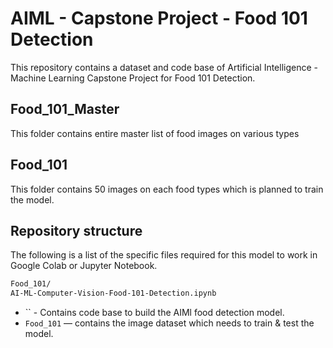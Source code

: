 # AIML - Capstone Project - Food 101 Detection

This repository contains a dataset and code base of Artificial Intelligence - Machine Learning Capstone Project for Food 101 Detection.

## Food_101_Master

This folder contains entire master list of food images on various types


## Food_101

This folder contains 50 images on each food types which is planned to train the model. 

## Repository structure

The following is a list of the specific files required for this model to work in Google Colab or Jupyter Notebook.

```bash
Food_101/
AI-ML-Computer-Vision-Food-101-Detection.ipynb
```

- `` - Contains code base to build the AIMl food detection model.
-  `Food_101` — contains the image dataset which needs to train & test the model.